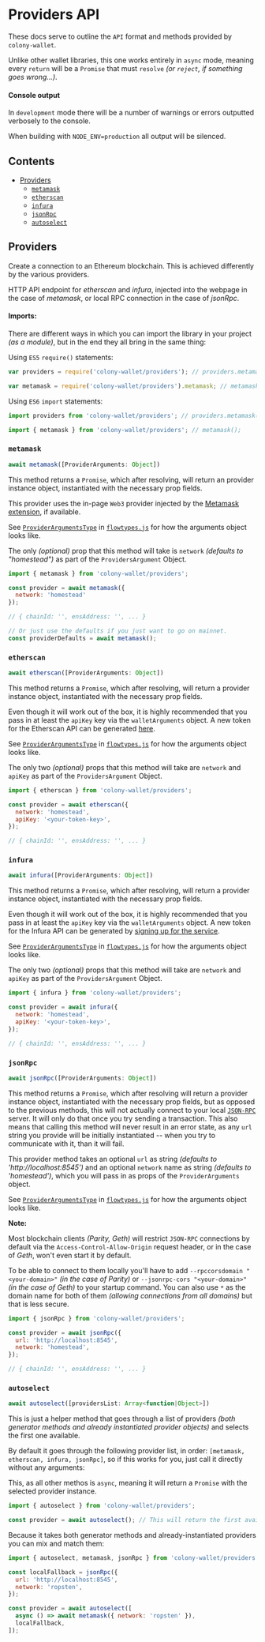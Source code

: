 # Providers API

These docs serve to outline the `API` format and methods provided by `colony-wallet`.

Unlike other wallet libraries, this one works entirely in `async` mode, meaning every `return` will be a `Promise` that must `resolve` _(or `reject`, if something goes wrong...)_.

#### Console output

In `development` mode there will be a number of warnings or errors outputted verbosely to the console.

When building with `NODE_ENV=production` all output will be silenced.

## Contents

* [Providers](#providers)
  * [`metamask`](#metamask)
  * [`etherscan`](#etherscan)
  * [`infura`](#infura)
  * [`jsonRpc`](#jsonrpc)
  * [`autoselect`](#autoselect)

## Providers

Create a connection to an Ethereum blockchain. This is achieved differently by the various providers.

HTTP API endpoint for _etherscan_ and _infura_, injected into the webpage in the case of _metamask_, or local RPC connection in the case of _jsonRpc_.

#### Imports:

There are different ways in which you can import the library in your project _(as a module)_, but in the end they all bring in the same thing:

Using `ES5` `require()` statements:
```js
var providers = require('colony-wallet/providers'); // providers.metamask();

var metamask = require('colony-wallet/providers').metamask; // metamask();
```

Using `ES6` `import` statements:
```js
import providers from 'colony-wallet/providers'; // providers.metamask();

import { metamask } from 'colony-wallet/providers'; // metamask();
```

### `metamask`

```js
await metamask([ProviderArguments: Object])
```

This method returns a `Promise`, which after resolving, will return an provider instance object, instantiated with the necessary prop fields.

This provider uses the in-page `Web3` provider injected by the [Metamask extension](https://github.com/MetaMask/metamask-extension), if available.

See [`ProviderArgumentsType`](../src/flowtypes.js#L94-L98) in [`flowtypes.js`](../src/flowtypes.js) for how the arguments object looks like.

The only _(optional)_ prop that this method will take is `network` _(defaults to "homestead")_ as part of the `ProvidersArgument` Object.

```js
import { metamask } from 'colony-wallet/providers';

const provider = await metamask({
  network: 'homestead'
});

// { chainId: '', ensAddress: '', ... }

// Or just use the defaults if you just want to go on mainnet.
const providerDefaults = await metamask();
```

### `etherscan`

```js
await etherscan([ProviderArguments: Object])
```

This method returns a `Promise`, which after resolving, will return a provider instance object, instantiated with the necessary prop fields.

Even though it will work out of the box, it is highly recommended that you pass in at least the `apiKey` key via the `walletArguments` object. A new token for the Etherscan API can be generated [here](https://etherscan.io/myapikey).

See [`ProviderArgumentsType`](../src/flowtypes.js#L94-L98) in [`flowtypes.js`](../src/flowtypes.js) for how the arguments object looks like.

The only two _(optional)_ props that this method will take are `network` and `apiKey` as part of the `ProvidersArgument` Object.

```js
import { etherscan } from 'colony-wallet/providers';

const provider = await etherscan({
  network: 'homestead',
  apiKey: '<your-token-key>',
});

// { chainId: '', ensAddress: '', ... }
```

### `infura`

```js
await infura([ProviderArguments: Object])
```

This method returns a `Promise`, which after resolving, will return a provider instance object, instantiated with the necessary prop fields.

Even though it will work out of the box, it is highly recommended that you pass in at least the `apiKey` key via the `walletArguments` object. A new token for the Infura API can be generated by [signing up for the service](https://infura.io/signup).

See [`ProviderArgumentsType`](../src/flowtypes.js#L94-L98) in [`flowtypes.js`](../src/flowtypes.js) for how the arguments object looks like.

The only two _(optional)_ props that this method will take are `network` and `apiKey` as part of the `ProvidersArgument` Object.

```js
import { infura } from 'colony-wallet/providers';

const provider = await infura({
  network: 'homestead',
  apiKey: '<your-token-key>',
});

// { chainId: '', ensAddress: '', ... }
```

### `jsonRpc`

```js
await jsonRpc([ProviderArguments: Object])
```

This method returns a `Promise`, which after resolving will return a provider instance object, instantiated with the necessary prop fields, but as opposed to the previous methods, this will not actually connect to your local [`JSON-RPC`](http://www.jsonrpc.org/specification) server. It will only do that once you try sending a transaction. This also means that calling this method will never result in an error state, as any `url` string you provide will be initially instantiated -- when you try to communicate with it, than it will fail.

This provider method takes an optional `url` as string _(defaults to 'http://localhost:8545')_ and an optional `network` name as string _(defaults to 'homestead')_, which you will pass in as props of the `ProviderArguments` object.

See [`ProviderArgumentsType`](../src/flowtypes.js#L94-L98) in [`flowtypes.js`](../src/flowtypes.js) for how the arguments object looks like.

**Note:**

Most blockchain clients _(Parity, Geth)_ will restrict `JSON-RPC` connections by default via the `Access-Control-Allow-Origin` request header, or in the case of _Geth_, won't even start it by default.

To be able to connect to them locally you'll have to add `--rpccorsdomain "<your-domain>"` _(in the case of Parity)_ or `--jsonrpc-cors "<your-domain>"` _(in the case of Geth)_ to your startup command. You can also use `*` as the domain name for both of them _(allowing connections from all domains)_ but that is less secure.

```js
import { jsonRpc } from 'colony-wallet/providers';

const provider = await jsonRpc({
  url: 'http://localhost:8545',
  network: 'homestead',
});

// { chainId: '', ensAddress: '', ... }
```

### `autoselect`

```js
await autoselect([providersList: Array<function|Object>])
```

This is just a helper method that goes through a list of providers _(both generator methods and already instantiated provider objects)_ and selects the first one available.

By default it goes through the following provider list, in order: `[metamask, etherscan, infura, jsonRpc]`, so if this works for you, just call it directly without any arguments:

This, as all other methos is `async`, meaning it will return a `Promise` with the selected provider instance.

```js
import { autoselect } from 'colony-wallet/providers';

const provider = await autoselect(); // This will return the first available, instantiated provider
```

Because it takes both generator methods and already-instantiated providers you can mix and match them:

```js
import { autoselect, metamask, jsonRpc } from 'colony-wallet/providers';

const localFallback = jsonRpc({
  url: 'http://localhost:8545',
  network: 'ropsten',
});

const provider = await autoselect([
  async () => await metamask({ network: 'ropsten' }),
  localFallback,
]);
```
